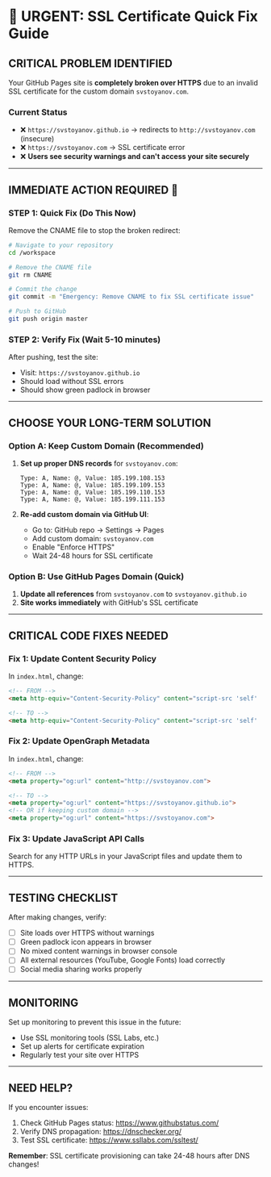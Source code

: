 # 🚨 URGENT: SSL Certificate Quick Fix Guide

## **CRITICAL PROBLEM IDENTIFIED**
Your GitHub Pages site is **completely broken over HTTPS** due to an invalid SSL certificate for the custom domain `svstoyanov.com`.

### Current Status
- ❌ `https://svstoyanov.github.io` → redirects to `http://svstoyanov.com` (insecure)
- ❌ `https://svstoyanov.com` → SSL certificate error
- ❌ **Users see security warnings and can't access your site securely**

---

## **IMMEDIATE ACTION REQUIRED** 🔴

### **STEP 1: Quick Fix (Do This Now)**
Remove the CNAME file to stop the broken redirect:

```bash
# Navigate to your repository
cd /workspace

# Remove the CNAME file
git rm CNAME

# Commit the change
git commit -m "Emergency: Remove CNAME to fix SSL certificate issue"

# Push to GitHub
git push origin master
```

### **STEP 2: Verify Fix (Wait 5-10 minutes)**
After pushing, test the site:
- Visit: `https://svstoyanov.github.io`
- Should load without SSL errors
- Should show green padlock in browser

---

## **CHOOSE YOUR LONG-TERM SOLUTION**

### **Option A: Keep Custom Domain** (Recommended)
1. **Set up proper DNS records** for `svstoyanov.com`:
   ```
   Type: A, Name: @, Value: 185.199.108.153
   Type: A, Name: @, Value: 185.199.109.153
   Type: A, Name: @, Value: 185.199.110.153
   Type: A, Name: @, Value: 185.199.111.153
   ```

2. **Re-add custom domain via GitHub UI**:
   - Go to: GitHub repo → Settings → Pages
   - Add custom domain: `svstoyanov.com`
   - Enable "Enforce HTTPS"
   - Wait 24-48 hours for SSL certificate

### **Option B: Use GitHub Pages Domain** (Quick)
1. **Update all references** from `svstoyanov.com` to `svstoyanov.github.io`
2. **Site works immediately** with GitHub's SSL certificate

---

## **CRITICAL CODE FIXES NEEDED**

### **Fix 1: Update Content Security Policy**
In `index.html`, change:
```html
<!-- FROM -->
<meta http-equiv="Content-Security-Policy" content="script-src 'self' 'unsafe-eval' http://www.youtube.com/iframe_api https://s.ytimg.com; ...">

<!-- TO -->
<meta http-equiv="Content-Security-Policy" content="script-src 'self' 'unsafe-eval' https://www.youtube.com/iframe_api https://s.ytimg.com; ...">
```

### **Fix 2: Update OpenGraph Metadata**
In `index.html`, change:
```html
<!-- FROM -->
<meta property="og:url" content="http://svstoyanov.com">

<!-- TO -->
<meta property="og:url" content="https://svstoyanov.github.io">
<!-- OR if keeping custom domain -->
<meta property="og:url" content="https://svstoyanov.com">
```

### **Fix 3: Update JavaScript API Calls**
Search for any HTTP URLs in your JavaScript files and update them to HTTPS.

---

## **TESTING CHECKLIST**

After making changes, verify:
- [ ] Site loads over HTTPS without warnings
- [ ] Green padlock icon appears in browser
- [ ] No mixed content warnings in browser console
- [ ] All external resources (YouTube, Google Fonts) load correctly
- [ ] Social media sharing works properly

---

## **MONITORING**

Set up monitoring to prevent this issue in the future:
- Use SSL monitoring tools (SSL Labs, etc.)
- Set up alerts for certificate expiration
- Regularly test your site over HTTPS

---

## **NEED HELP?**

If you encounter issues:
1. Check GitHub Pages status: https://www.githubstatus.com/
2. Verify DNS propagation: https://dnschecker.org/
3. Test SSL certificate: https://www.ssllabs.com/ssltest/

**Remember**: SSL certificate provisioning can take 24-48 hours after DNS changes!